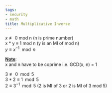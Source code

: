 ```yaml
---
tags:
- security
- math
title: Multiplicative Inverse
---
```


$x \not\equiv 0$ mod n (n is prime number)  
x * y ≡ 1 mod n (y is an MI of mod n)  
$y \equiv x^{-1} \mod n$

**<u>Note</u>**:  
x and n have to be coprime i.e. GCD(x, n) = 1

$3 \not\equiv 0 \mod 5$  
$3 * 2 \equiv 1 \mod 5$  
$2 \equiv 3^{-1} \mod 5$ (2 is MI of 3 or 2 is MI of 3 mod 5)